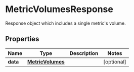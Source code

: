

# MetricVolumesResponse

Response object which includes a single metric's volume.

## Properties

Name | Type | Description | Notes
------------ | ------------- | ------------- | -------------
**data** | [**MetricVolumes**](MetricVolumes.md) |  |  [optional]



